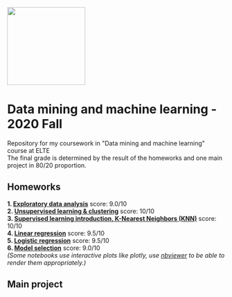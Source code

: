 <img src="https://ttkhok.elte.hu/sites/default/files/mindentudas-egyeteme/elte_cimer_ff.jpg" height="180" />

# Data mining and machine learning - 2020 Fall
Repository for my coursework in "Data mining and machine learning" course at ELTE<br>
The final grade is determined by the result of the homeworks and one main project in 80/20 proportion.
## Homeworks
**1. [Exploratory data analysis](https://github.com/szmate00/elte_physdm/blob/master/Homework%201/01_hw_solution.ipynb)** score: 9.0/10<br>
**2. [Unsupervised learning & clustering](https://github.com/szmate00/elte_physdm/blob/master/Homework%202/02_unsup_cluster_hw.ipynb)** score: 10/10<br>
**3. [Supervised learning introduction, K-Nearest Neighbors (KNN)](https://github.com/szmate00/elte_physdm/blob/master/Homework%203/03_knn_hw.ipynb)** score: 10/10<br>
**4. [Linear regression](https://github.com/szmate00/elte_physdm/blob/master/Homework%204/04_linreg_hw.ipynb)** score: 9.5/10<br>
**5. [Logistic regression](https://github.com/szmate00/elte_physdm/blob/master/Homework%205/05_logreg_hw.ipynb)** score: 9.5/10<br>
**6. [Model selection](https://github.com/szmate00/elte_physdm/blob/master/Homework%206/06_modelselection_hw.ipynb)** score: 9.0/10<br>
*(Some notebooks use interactive plots like plotly, use [nbviewer](https://nbviewer.jupyter.org/) to be able to render them appropriately.)*
## Main project
